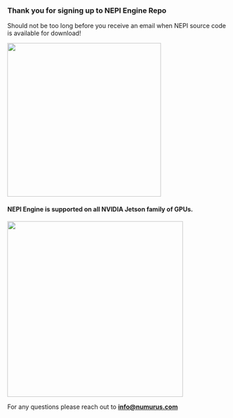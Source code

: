 ### Thank you for signing up to NEPI Engine Repo
Should not be too long before you receive an email when NEPI source code is available for download!

<img src="https://github.com/numurus-nepi/nepi-edge/assets/140538444/15d6541a-1c57-4fab-a3df-2528b93a061f" width="350px">

#### NEPI Engine is supported on all NVIDIA Jetson family of GPUs.

<img src="https://github.com/numurus-nepi/nepi-engine/assets/140538444/30ba3894-7a87-4b2c-8d88-2a32d9372dad" width="400px">

For any questions please reach out to **[info@numurus.com](mailto:info@numurus.com)**
